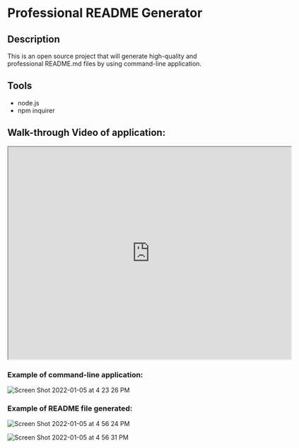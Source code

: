 # Professional README Generator

## Description
This is an open source project that will generate high-quality and professional README.md files by using command-line application. 

## Tools
* node.js
* npm inquirer

## Walk-through Video of application:
<iframe src="https://drive.google.com/file/d/1SvSJpOsUVlo1JvuLVkst5hzkzrbQO2Lb/preview" width="640" height="480"></iframe>

### Example of command-line application:
![Screen Shot 2022-01-05 at 4 23 26 PM](https://user-images.githubusercontent.com/92767735/148293998-6b396c39-6c3a-4059-8cff-ce780ebac7b8.png)

### Example of README file generated:
![Screen Shot 2022-01-05 at 4 56 24 PM](https://user-images.githubusercontent.com/92767735/148295406-c39a1a97-6be1-48e5-8370-28c54e170c6b.png)

![Screen Shot 2022-01-05 at 4 56 31 PM](https://user-images.githubusercontent.com/92767735/148295430-d48b2455-7266-4c45-89eb-83b9cf7763ba.png)


